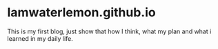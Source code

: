 # Iamwaterlemon.github.io
This is my first blog, just show that how I think, what my plan and what i learned in my daily life. 
